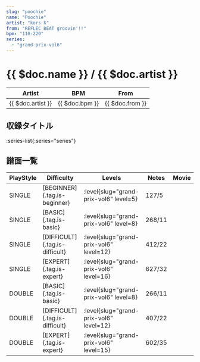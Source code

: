 ```yaml
---
slug: "poochie"
name: "Poochie"
artist: "kors k"
from: "REFLEC BEAT groovin'!!"
bpm: "110-220"
series:
  - "grand-prix-vol6"
---
```


# {{ $doc.name }} / {{ $doc.artist }}

|Artist|BPM|From|
|------|---|----|
|{{ $doc.artist }}|{{ $doc.bpm }}|{{ $doc.from }}|

## 収録タイトル

:series-list{:series="series"}

## 譜面一覧

|PlayStyle|Difficulty|Levels|Notes|Movie|
|---------|----------|------|-----|-----|
|SINGLE|[BEGINNER]{.tag.is-beginner}|<div class="field is-grouped is-grouped-multiline"> :level{slug="grand-prix-vol6" level=5}</div>|127/5||
|SINGLE|[BASIC]{.tag.is-basic}|<div class="field is-grouped is-grouped-multiline"> :level{slug="grand-prix-vol6" level=8}</div>|268/11||
|SINGLE|[DIFFICULT]{.tag.is-difficult}|<div class="field is-grouped is-grouped-multiline"> :level{slug="grand-prix-vol6" level=12}</div>|412/22||
|SINGLE|[EXPERT]{.tag.is-expert}|<div class="field is-grouped is-grouped-multiline"> :level{slug="grand-prix-vol6" level=16}</div>|627/32||
|DOUBLE|[BASIC]{.tag.is-basic}|<div class="field is-grouped is-grouped-multiline"> :level{slug="grand-prix-vol6" level=8}</div>|266/11||
|DOUBLE|[DIFFICULT]{.tag.is-difficult}|<div class="field is-grouped is-grouped-multiline"> :level{slug="grand-prix-vol6" level=12}</div>|407/22||
|DOUBLE|[EXPERT]{.tag.is-expert}|<div class="field is-grouped is-grouped-multiline"> :level{slug="grand-prix-vol6" level=15}</div>|602/35||
